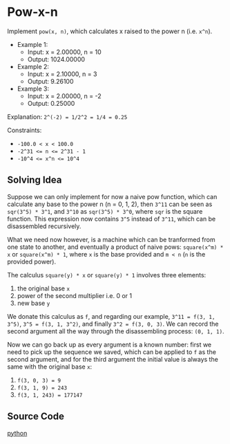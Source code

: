 # Pow-x-n

Implement `pow(x, n)`, which calculates x raised to the power n (i.e. `x^n`).

* Example 1:
  * Input: x = 2.00000, n = 10
  * Output: 1024.00000
* Example 2:
  * Input: x = 2.10000, n = 3
  * Output: 9.26100
* Example 3:
  * Input: x = 2.00000, n = -2
  * Output: 0.25000

Explanation: `2^(-2) = 1/2^2 = 1/4 = 0.25`

Constraints:

* `-100.0 < x < 100.0`
* `-2^31 <= n <= 2^31 - 1`
* `-10^4 <= x^n <= 10^4`

## Solving Idea

Suppose we can only implement for now a naive pow function, which can calculate any base to the power n (n = 0, 1, 2), then `3^11` can be seen as `sqr(3^5) * 3^1`, and `3^10` as `sqr(3^5) * 3^0`, where `sqr` is the square function. This expression now contains `3^5` instead of `3^11`, which can be disassembled recursively.

What we need now however, is a machine which can be tranformed from one state to another, and eventually a product of naive pows: `square(x^m) * x` or `square(x^m) * 1`, where `x` is the base provided and `m < n` (`n` is the provided power).

The calculus `square(y) * x` or `square(y) * 1` involves three elements:

1. the original base `x`
2. power of the second multiplier i.e. 0 or 1
3. new base `y`

We donate this calculus as `f`, and regarding our example, `3^11 = f(3, 1, 3^5)`, `3^5 = f(3, 1, 3^2)`, and finally `3^2 = f(3, 0, 3)`. We can record the second argument all the way through the disassembling process: `(0, 1, 1)`.

Now we can go back up as every argument is a known number: first we need to pick up the sequence we saved, which can be applied to `f` as the second argument, and for the third argument the initial value is always the same with the original base `x`:

1. `f(3, 0, 3) = 9`
2. `f(3, 1, 9) = 243`
3. `f(3, 1, 243) = 177147`

## Source Code

[python](../src/m0050.py)
